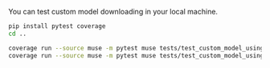 You can test custom model downloading in your local machine.

```sh
pip install pytest coverage
cd ..

coverage run --source muse -m pytest muse tests/test_custom_model_using_local_path.py -v -s
coverage run --source muse -m pytest muse tests/test_custom_model_using_http_url.py -v -s
```

